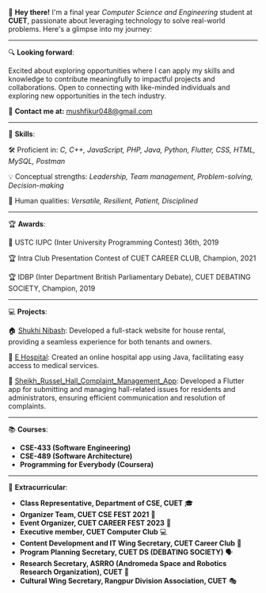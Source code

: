 🚀 **Hey there!**
I'm a final year *Computer Science and Engineering* student at **CUET**, passionate about leveraging technology to solve real-world problems. Here's a glimpse into my journey:

---

🔍 **Looking forward**:

Excited about exploring opportunities where I can apply my skills and knowledge to contribute meaningfully to impactful projects and collaborations. Open to connecting with like-minded individuals and exploring new opportunities in the tech industry.

📧 **Contact me at:** mushfikur048@gmail.com

---

🚀 **Skills**:

🛠️ Proficient in: *C, C++, JavaScript, PHP, Java, Python, Flutter, CSS, HTML, MySQL, Postman*

💡 Conceptual strengths: *Leadership, Team management, Problem-solving, Decision-making*

🌟 Human qualities: *Versatile, Resilient, Patient, Disciplined*

---

🏆 **Awards**:

🥇 USTC IUPC (Inter University Programming Contest) 36th, 2019

🏆 Intra Club Presentation Contest of CUET CAREER CLUB, Champion, 2021

🏆 IDBP (Inter Department British Parliamentary Debate), CUET DEBATING SOCIETY, Champion, 2019

---

💻 **Projects**:

🏠 [Shukhi Nibash](https://github.com/mushfikur-rahman/Shukhi_Nibash): Developed a full-stack website for house rental, providing a seamless experience for both tenants and owners.

🏥 [E Hospital](https://github.com/mushfikur-rahman/E_Hospital): Created an online hospital app using Java, facilitating easy access to medical services.

🏢 [Sheikh_Russel_Hall_Complaint_Management_App](https://github.com/mushfikur-rahman/Sheikh_Russel_Hall_Complaint_Management_App): Developed a Flutter app for submitting and managing hall-related issues for residents and administrators, ensuring efficient communication and resolution of complaints.

---

📚 **Courses**:

- **CSE-433 (Software Engineering)**
- **CSE-489 (Software Architecture)**
- **Programming for Everybody (Coursera)**

---

🌟 **Extracurricular**:

- **Class Representative, Department of CSE, CUET** 🎓
- **Organizer Team, CUET CSE FEST 2021** 🎉
- **Event Organizer, CUET CAREER FEST 2023** 🎈
- **Executive member, CUET Computer Club** 💻
- **Content Development and IT Wing Secretary, CUET Career Club** 📝
- **Program Planning Secretary, CUET DS (DEBATING SOCIETY)** 🗣️
- **Research Secretary, ASRRO (Andromeda Space and Robotics Research Organization), CUET** 🚀
- **Cultural Wing Secretary, Rangpur Division Association, CUET** 🎭
